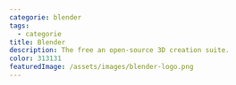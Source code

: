 ```yaml
---
categorie: blender
tags:
  - categorie
title: Blender
description: The free an open-source 3D creation suite.
color: 313131
featuredImage: /assets/images/blender-logo.png
---
```

